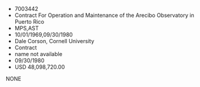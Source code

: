 * 7003442
* Contract For Operation and Maintenance of the Arecibo       Observatory in Puerto Rico
* MPS,AST
* 10/01/1969,09/30/1980
* Dale Corson, Cornell University
* Contract
*   name not available
* 09/30/1980
* USD 48,098,720.00

NONE